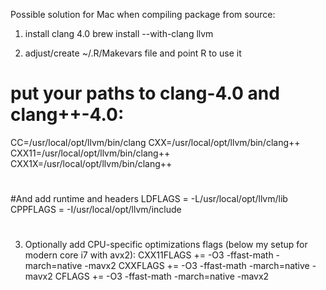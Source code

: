 

Possible solution for Mac when compiling package from source:
1. install clang 4.0
brew install --with-clang llvm

2. adjust/create ~/.R/Makevars file and point R to use it
# put your paths to clang-4.0 and clang++-4.0:
CC=/usr/local/opt/llvm/bin/clang
CXX=/usr/local/opt/llvm/bin/clang++
CXX11=/usr/local/opt/llvm/bin/clang++
CXX1X=/usr/local/opt/llvm/bin/clang++
#
#And add runtime and headers
LDFLAGS    = -L/usr/local/opt/llvm/lib
CPPFLAGS   = -I/usr/local/opt/llvm/include
#
3. Optionally add CPU-specific optimizations flags (below my setup for modern core i7 with avx2):
CXX11FLAGS += -O3 -ffast-math -march=native -mavx2
CXXFLAGS   += -O3 -ffast-math -march=native -mavx2
CFLAGS     += -O3 -ffast-math -march=native -mavx2